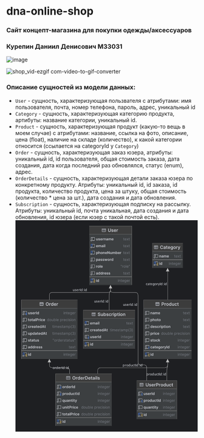 # dna-online-shop
### Сайт концепт-магазина для покупки одежды/аксессуаров
### Курепин Даниил Денисович M33031
<img width="1438" alt="image" src="https://github.com/DKurepin/dna-online-shop-fullstack/assets/91544570/dec01f0b-16f3-4a66-826a-54af84abf0c3">


![shop_vid-ezgif com-video-to-gif-converter](https://github.com/DKurepin/dna-online-shop-fullstack/assets/91544570/4b75aa33-308b-467a-8ba7-c0a5226df004)


### Описание сущностей из модели данных:
* ```User``` - сущность, характеризующая пользвателя с атрибутами: имя пользователя, почта, номер телефона, пароль, адрес, уникальный id
* ```Category``` - сущность, характеризующая категорию продукта, артибуты: название категории, уникальный id.
* ```Product``` - сущность, характеризующая продукт (какую-то вещь в моем случае) с атрибутами: название, ссылка на фото, описание, цена (float), наличие на складе (количество), к какой категории относится (ссылается на categoryId у ```Category```)
* ```Order``` - сущность, характеризующая заказ юзера, атрибуты: уникальный id, id пользователя, общая стоимость заказа, дата создания, дата когда последний раз обновлялся, статус (enum), адрес.
* ```OrderDetails``` - сущность, характеризующая детали заказа юзера по конкретному продукту. Атрибуты: уникальный id, id заказа, id продукта, количество продукта, цена за штуку, общая стоимость (количество * цена за шт.), дата создания и дата обновления.
* ```Subscription``` - сущность, характеризующая подписку на рассылку. Атрибуты: уникальный id, почта уникальная, дата создания и дата обновления, id юзера (если юзер с такой почтой есть).
![shopdb_scheme_updated.png](shopdb_scheme_updated.png)
